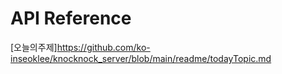 # API Reference

[오늘의주제]https://github.com/ko-inseoklee/knocknock_server/blob/main/readme/todayTopic.md